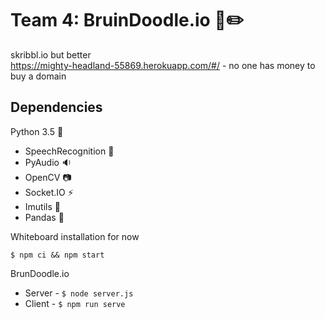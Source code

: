 # Team 4: BruinDoodle.io :bear::pencil2:
skribbl.io but better  
https://mighty-headland-55869.herokuapp.com/#/ - no one has money to buy a domain

## Dependencies
Python 3.5 :snake:
* SpeechRecognition :speech_balloon:
* PyAudio :sound:
* OpenCV :camera:
* Socket.IO :zap:
* Imutils :wrench:
* Pandas :panda_face:

Whiteboard installation for now
```
$ npm ci && npm start
```
BrunDoodle.io
* Server - ``` $ node server.js ```
* Client - ``` $ npm run serve ```
